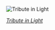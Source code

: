 
![Tribute in Light](https://upload.wikimedia.org/wikipedia/commons/thumb/1/12/Lower_Manhattan_from_Jersey_City_September_2020_HDR_panorama.jpg/1125px-Lower_Manhattan_from_Jersey_City_September_2020_HDR_panorama.jpg)

*[Tribute in Light](https://wikipedia.org/wiki/File:Lower_Manhattan_from_Jersey_City_September_2020_HDR_panorama.jpg)*
